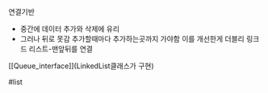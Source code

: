 연결기반
- 중간에 데이터 추가와 삭제에 유리
- 그러나 뒤로 못감 추가할때마다 추가하는곳까지 가야함
이를 개선한게 더블리 링크드 리스트-맨앞뒤를 연결

[[Queue_interface]](LinkedList클래스가 구현)

#list
